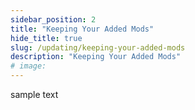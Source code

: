 ```yaml
---
sidebar_position: 2
title: "Keeping Your Added Mods"
hide_title: true
slug: /updating/keeping-your-added-mods
description: "Keeping Your Added Mods"
# image:
---
```


sample text